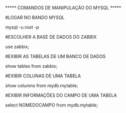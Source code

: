 ***** COMANDOS DE MANIPULAÇÃO DO MYSQL *****

#LOGAR NO BANDO MYSQL

mysql -u root -p

#ESCOLHER A BASE DE DADOS DO ZABBIX

use zabbix;

#EXIBIR AS TABELAS DE UM BANCO DE DADOS

show tables from zabbix;

#EXIBIR COLUNAS DE UMA TABELA

show columns from mydb.mytable;

#EXIBIR INFORMAÇÕES DO CAMPO DE UMA TABELA

select NOMEDOCAMPO from mydb.mytable;


